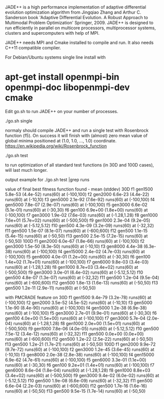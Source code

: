 JADE++ is a high performance implementation of adaptive differential
evolution optimization algorithm from Jingqiao Zhang and Arthur
C. Sanderson book 'Adaptive Differential Evolution. A Robust Approach
to Multimodal Problem Optimization' Springer, 2009.  JADE++ is
designed to run efficiently in parallel on multicore processors,
multiprocessor systems, clusters and supercomputers with help of MPI.

JADE++ needs MPI and Cmake installed to compile and run. It also needs
C++11 compatible complier.

For Debian/Ubuntu systems single line install with
# apt-get install openmpi-bin openmpi-doc libopenmpi-dev cmake

Edit go.sh to run JADE++ on your number of processes.
 
./go.sh single

normaly should compile JADE++ and run a single test with Rosenbrock
function (f5). On success it will finish with (almost) zero mean value of
global minima positioned at (1.0, 1.0, ..., 1.0) coordinate.
https://en.wikipedia.org/wiki/Rosenbrock_function

./go.sh test

to run optimization of all standard test functions (in 30D and 100D cases), will last much longer.

output example for ./go.sh test |grep runs

value of final best fitness function found - mean (stddev)
30D
f1	gen1500	5.8e-53 (4.4e-52) runs(60) at (-100,100)
f2	gen2000	6.6e-23 (4.4e-22) runs(60) at (-10,10)
f3	gen5000	2.1e-92 (7.6e-92) runs(60) at (-100,100)
f4	gen5000	7.8e-07 (2.9e-07) runs(60) at (-100,100)
f5	gen3000	6.6e-02 (5.1e-01) runs(60) at (-30,30)
f6	gen100	6.9e+00 (1.8e+00) runs(60) at (-100,100)
f7	gen3000	1.9e-02 (7.6e-03) runs(60) at (-1.28,1.28)
f8	gen1000	7.6e+01 (5.7e+02) runs(60) at (-500,500)
f9	gen1000	2.3e-04 (9.2e-05) runs(60) at (-5.12,5.12)
f10	gen500	4.3e-09 (3.2e-09) runs(60) at (-32,32)
f11	gen500	1.5e-07 (8.1e-07) runs(60) at (-600,600)
f12	gen500	1.1e-15 (5.4e-15) runs(60) at (-50,50)
f13	gen500	2.5e-15 (7.2e-15) runs(60) at (-50,50)
100D
f1	gen2000	6.0e-67 (1.8e-66) runs(60) at (-100,100)
f2	gen3000	1.5e-50 (8.3e-50) runs(60) at (-10,10)
f3	gen8000	4.4e-38 (6.3e-38) runs(60) at (-100,100)
f4	gen15000	2.4e-02 (4.7e-03) runs(60) at (-100,100)
f5	gen6000	4.0e-01 (1.2e+00) runs(60) at (-30,30)
f6	gen100	1.4e+02 (1.7e+01) runs(60) at (-100,100)
f7	gen6000	9.8e-03 (3.4e-03) runs(60) at (-1.28,1.28)
f8	gen1000	8.7e+03 (3.4e+02) runs(60) at (-500,500)
f9	gen3000	3.0e-01 (6.4e-02) runs(60) at (-5.12,5.12)
f10	gen500	4.8e-07 (1.3e-07) runs(60) at (-32,32)
f11	gen500	1.2e-04 (9.5e-04) runs(60) at (-600,600)
f12	gen500	1.8e-13 (1.6e-13) runs(60) at (-50,50)
f13	gen500	1.2e-11 (2.9e-11) runs(60) at (-50,50)

with PMCRADE feature on
30D
f1	gen1500	9.4e-79 (3.2e-78) runs(60) at (-100,100)
f2	gen2000	3.5e-52 (4.5e-52) runs(60) at (-10,10)
f3	gen5000	1.1e-90 (8.4e-90) runs(60) at (-100,100)
f4	gen5000	1.2e-38 (6.9e-38) runs(60) at (-100,100)
f5	gen3000	2.7e-01 (9.9e-01) runs(60) at (-30,30)
f6	gen100	4.0e+00 (1.5e+00) runs(60) at (-100,100)
f7	gen3000	5.7e-04 (2.0e-04) runs(60) at (-1.28,1.28)
f8	gen1000	2.0e+00 (1.5e+01) runs(60) at (-500,500)
f9	gen1000	7.8e-06 (4.0e-05) runs(60) at (-5.12,5.12)
f10	gen500	7.5e-12 (3.4e-12) runs(60) at (-32,32)
f11	gen500	0.0e+00 (0.0e+00) runs(60) at (-600,600)
f12	gen500	1.2e-22 (2.5e-22) runs(60) at (-50,50)
f13	gen500	1.2e-21 (1.7e-21) runs(60) at (-50,50)
100D
f1	gen2000	9.9e-72 (9.7e-72) runs(60) at (-100,100)
f2	gen3000	1.2e-45 (3.6e-45) runs(60) at (-10,10)
f3	gen8000	2.0e-38 (2.8e-38) runs(60) at (-100,100)
f4	gen15000	6.9e-62 (4.7e-61) runs(60) at (-100,100)
f5	gen6000	3.3e-01 (1.1e+00) runs(60) at (-30,30)
f6	gen100	9.2e+01 (1.4e+01) runs(60) at (-100,100)
f7	gen6000	8.6e-04 (1.8e-04) runs(60) at (-1.28,1.28)
f8	gen1000	8.8e+03 (3.4e+02) runs(60) at (-500,500)
f9	gen3000	9.4e-02 (6.0e-02) runs(60) at (-5.12,5.12)
f10	gen500	1.9e-08 (6.6e-09) runs(60) at (-32,32)
f11	gen500	6.6e-04 (2.2e-03) runs(60) at (-600,600)
f12	gen500	1.7e-16 (1.6e-16) runs(60) at (-50,50)
f13	gen500	9.5e-15 (1.7e-14) runs(60) at (-50,50)